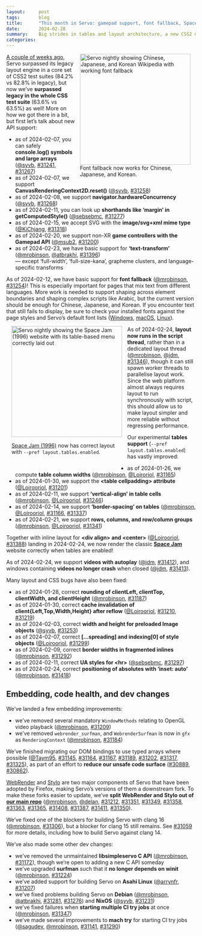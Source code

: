 ```yaml
---
layout:     post
tags:       blog
title:      "This month in Servo: gamepad support, font fallback, Space Jam, and more!"
date:       2024-02-28
summary:    Big strides in tables and layout architecture, a new CSS2 milestone, dev changes in WebRender and Stylo, plus console, canvas, and CSSOM improvements.
categories:
---
```


<figure class="_figr"><a href="{{ '/img/blog/font-fallback.png' | url }}"><img src="{{ '/img/blog/font-fallback.png' | url }}"
    alt="Servo nightly showing Chinese, Japanese, and Korean Wikipedia with working font fallback"></a>
<figcaption>Font fallback now works for Chinese, Japanese, and Korean.</figcaption></figure>

[A couple of weeks ago](https://wpt.servo.org), Servo surpassed its legacy layout engine in a core set of CSS2 test suites (84.2% vs 82.8% in legacy), but now we’ve **surpassed legacy in the whole CSS test suite** (63.6% vs 63.5%) as well!
More on how we got there in a bit, but first let’s talk about new API support:

- as of 2024-02-07, you can safely **console.log() symbols and large arrays** ([@syvb](https://github.com/syvb), [#31241](https://github.com/servo/servo/pull/31241), [#31267](https://github.com/servo/servo/pull/31267))
- as of 2024-02-07, we support **CanvasRenderingContext2D.reset()** ([@syvb](https://github.com/syvb), [#31258](https://github.com/servo/servo/pull/31258))
- as of 2024-02-08, we support **navigator.hardwareConcurrency** ([@syvb](https://github.com/syvb), [#31268](https://github.com/servo/servo/pull/31268))
- as of 2024-02-11, you can look up **shorthands like ‘margin’ in getComputedStyle()** ([@sebsebmc](https://github.com/sebsebmc), [#31277](https://github.com/servo/servo/pull/31277))
- as of 2024-02-15, we accept SVG with the **image/svg+xml mime type** ([@KiChjang](https://github.com/KiChjang), [#31318](https://github.com/servo/servo/pull/31318))
- as of 2024-02-20, we support non-XR **game controllers with the Gamepad API** ([@msub2](https://github.com/msub2), [#31200](https://github.com/servo/servo/pull/31200))
- as of 2024-02-23, we have basic support for **‘text-transform’** ([@mrobinson](https://github.com/mrobinson), [@atbrakhi](https://github.com/atbrakhi), [#31396](https://github.com/servo/servo/pull/31396))
  <br>— except ‘full-width’, ‘full-size-kana’, grapheme clusters, and language-specific transforms

As of 2024-02-12, we have basic support for **font fallback** ([@mrobinson](https://github.com/mrobinson), [#31254](https://github.com/servo/servo/pull/31254))!
This is especially important for pages that mix text from different languages.
More work is needed to support shaping across element boundaries and shaping complex scripts like Arabic, but the current version should be enough for Chinese, Japanese, and Korean.
If you encounter text that still fails to display, be sure to check your installed fonts against the page styles and Servo’s default font lists ([Windows](https://github.com/servo/servo/blob/304ab9b09c0beace5ac08c073c957060621d4056/components/gfx/platform/windows/font_list.rs), [macOS](https://github.com/servo/servo/blob/304ab9b09c0beace5ac08c073c957060621d4056/components/gfx/platform/macos/font_list.rs), [Linux](https://github.com/servo/servo/blob/304ab9b09c0beace5ac08c073c957060621d4056/components/gfx/platform/freetype/font_list.rs)).

<figure class="_figl"><a href="{{ '/img/blog/space-jam.png' | url }}"><img src="{{ '/img/blog/space-jam.png' | url }}"
    alt="Servo nightly showing the Space Jam (1996) website with its table-based menu correctly laid out"></a>
<figcaption>

[Space Jam (1996)](https://www.spacejam.com/1996/) now has correct layout with `--pref layout.tables.enabled`.</figcaption></figure>

As of 2024-02-24, **layout now runs in the script thread**, rather than in a dedicated layout thread ([@mrobinson](https://github.com/mrobinson), [@jdm](https://github.com/jdm), [#31346](https://github.com/servo/servo/pull/31346)), though it can still spawn worker threads to parallelise layout work.
Since the web platform almost always requires layout to run synchronously with script, this should allow us to make layout simpler and more reliable without regressing performance.

Our experimental **tables support** (`--pref layout.tables.enabled`) has vastly improved:

- as of 2024-01-26, we compute **table column widths** ([@mrobinson](https://github.com/mrobinson), [@Loiroriol](https://github.com/Loiroriol), [#31165](https://github.com/servo/servo/pull/31165))
- as of 2024-01-30, we support the **&lt;table cellpadding> attribute** ([@Loirooriol](https://github.com/Loirooriol), [#31201](https://github.com/servo/servo/pull/31201))
- as of 2024-02-11, we support **‘vertical-align’ in table cells** ([@mrobinson](https://github.com/mrobinson), [@Loirooriol](https://github.com/Loirooriol), [#31246](https://github.com/servo/servo/pull/31246))
- as of <!-- 2024-01-27 --> 2024-02-14, we support **‘border-spacing’ on tables** ([@mrobinson](https://github.com/mrobinson), [@Loirooriol](https://github.com/Loirooriol), [#31166](https://github.com/servo/servo/pull/31166), [#31337](https://github.com/servo/servo/pull/31337))
- as of 2024-02-21, we support **rows, columns, and row/column groups** ([@mrobinson](https://github.com/mrobinson), [@Loirooriol](https://github.com/Loirooriol), [#31341](https://github.com/servo/servo/pull/31341))

Together with inline layout for **&lt;div align> and &lt;center>** ([@Loirooriol](https://github.com/Loirooriol), [#31388](https://github.com/servo/servo/pull/31388)) landing in 2024-02-24, we now render the classic **[Space Jam](https://www.spacejam.com/1996/)** website correctly when tables are enabled!

As of 2024-02-24, we support **videos with autoplay** ([@jdm](https://github.com/jdm), [#31412](https://github.com/servo/servo/pull/31412)), and windows containing **videos no longer crash** when closed ([@jdm](https://github.com/jdm), [#31413](https://github.com/servo/servo/pull/31413)).

Many layout and CSS bugs have also been fixed:

- as of 2024-01-28, correct **rounding of clientLeft, clientTop, clientWidth, and clientHeight** ([@mrobinson](https://github.com/mrobinson), [#31187](https://github.com/servo/servo/pull/31187))
- as of 2024-01-30, correct **cache invalidation of client{Left,Top,Width,Height} after reflow** ([@Loirooriol](https://github.com/Loirooriol), [#31210](https://github.com/servo/servo/pull/31210), [#31219](https://github.com/servo/servo/pull/31219))
- as of 2024-02-03, correct **width and height for preloaded Image objects** ([@syvb](https://github.com/syvb), [#31253](https://github.com/servo/servo/pull/31253))
- as of 2024-02-07, correct **\[\.\.\.spreading] and indexing\[0] of style objects** ([@Loirooriol](https://github.com/Loirooriol), [#31299](https://github.com/servo/servo/pull/31299))
- as of 2024-02-09, correct **border widths in fragmented inlines** ([@mrobinson](https://github.com/mrobinson), [#31292](https://github.com/servo/servo/pull/31292))
- as of 2024-02-11, correct **UA styles for &lt;hr>** ([@sebsebmc](https://github.com/sebsebmc), [#31297](https://github.com/servo/servo/pull/31297))
- as of 2024-02-24, correct **positioning of absolutes with ‘inset: auto’** ([@mrobinson](https://github.com/mrobinson), [#31418](https://github.com/servo/servo/pull/31418))

## Embedding, code health, and dev changes

We’ve landed a few embedding improvements:

- we’ve removed several mandatory `WindowMethods` relating to OpenGL video playback ([@mrobinson](https://github.com/mrobinson), [#31209](https://github.com/servo/servo/pull/31209))
- we’ve removed `webrender_surfman`, and `WebrenderSurfman` is now in `gfx` as `RenderingContext` ([@mrobinson](https://github.com/mrobinson), [#31184](https://github.com/servo/servo/pull/31184))

We’ve finished migrating our DOM bindings to use typed arrays where possible ([@Taym95](https://github.com/Taym95), [#31145](https://github.com/servo/servo/pull/31145), [#31164](https://github.com/servo/servo/pull/31164), [#31167](https://github.com/servo/servo/pull/31167), [#31189](https://github.com/servo/servo/pull/31189), [#31202](https://github.com/servo/servo/pull/31202), [#31317](https://github.com/servo/servo/pull/31317), [#31325](https://github.com/servo/servo/pull/31325)), as part of an effort to **reduce our unsafe code surface** ([#30889](https://github.com/servo/servo/issues/30889), [#30862](https://github.com/servo/servo/issues/30862)).

[WebRender](https://github.com/servo/webrender) and [Stylo](https://github.com/servo/stylo) are two major components of Servo that have been adopted by Firefox, making Servo’s versions of them a downstream fork.
To make these forks easier to update, we’ve **split WebRender and Stylo out of [our main repo](https://github.com/servo/servo)** ([@mrobinson](https://github.com/mrobinson), [@delan](https://github.com/delan), [#31212](https://github.com/servo/servo/pull/31212), [#31351](https://github.com/servo/servo/pull/31351), [#31349](https://github.com/servo/servo/pull/31349), [#31358](https://github.com/servo/servo/pull/31358), [#31363](https://github.com/servo/servo/pull/31363), [#31365](https://github.com/servo/servo/pull/31365), [#31408](https://github.com/servo/servo/pull/31408), [#31387](https://github.com/servo/servo/pull/31387), [#31411](https://github.com/servo/servo/pull/31411), [#31350](https://github.com/servo/servo/pull/31350)).

We’ve fixed one of the blockers for building Servo with clang 16 ([@mrobinson](https://github.com/mrobinson), [#31306](https://github.com/servo/servo/pull/31306)), but a blocker for clang 15 still remains.
See [#31059](https://github.com/servo/servo/issues/31059) for more details, including how to build Servo against clang 14.

We’ve also made some other dev changes:

- we’ve removed the unmaintained **libsimpleservo C API** ([@mrobinson](https://github.com/mrobinson), [#31172](https://github.com/servo/servo/pull/31172)), though we’re open to adding a new C API someday
- we’ve upgraded **surfman** such that it **no longer depends on winit** ([@mrobinson](https://github.com/mrobinson), [#31224](https://github.com/servo/servo/pull/31224))
- we’ve added support for building Servo on **Asahi Linux** ([@arrynfr](https://github.com/arrynfr), [#31207](https://github.com/servo/servo/pull/31207))
- we’ve fixed problems building Servo on **Debian** ([@mrobinson](https://github.com/mrobinson), [@atbrakhi](https://github.com/atbrakhi), [#31281](https://github.com/servo/servo/pull/31281), [#31276](https://github.com/servo/servo/pull/31276)) and **NixOS** ([@syvb](https://github.com/syvb), [#31231](https://github.com/servo/servo/pull/31231))
- we’ve fixed failures when **starting multiple CI try jobs** at once ([@mrobinson](https://github.com/mrobinson), [#31347](https://github.com/servo/servo/pull/31347))
- we’ve made several improvements to **mach try** for starting CI try jobs ([@sagudev](https://github.com/sagudev), [@mrobinson](https://github.com/mrobinson), [#31141](https://github.com/servo/servo/pull/31141), [#31290](https://github.com/servo/servo/pull/31290))

<!--
- outreachy
- open collective
- github sponsors
- fosdem backannounce
    - plus https://blogs.igalia.com/mrego/servo-at-fosdem-2024/
- ossna announce
- wpt
    - DONE as of 2024-02-26, surpassed legacy in /css/ (63.6% vs 63.5%)
    - DONE as of 2024-02-09, surpassed legacy in key CSS2 tests (84.2% vs 82.8%)
- layout
    - DONE chinese font fallback
    - DONE run layout in script thread
    - DONE tables
    - DONE space jam
- externals
- mach try
- commits marked !!! in nightlies 2024-01-25 through 2024-02-26
    >>> 2024-01-25T06:07:31Z
    >>> 2024-01-26T06:17:05Z
    >>> 2024-01-27T06:16:06Z
        !!! a5c512808a0fd58a46220c2651003143add87543	https://github.com/servo/servo/pull/31141	Matrix in CI and `mach try` with presets (#31141)
    >>> 2024-01-28T06:10:48Z
    >>> 2024-01-29T06:19:13Z
    >>> 2024-01-30T11:05:07Z
        !!! 7d1b19c865855101561dd2030631feed2409a96d	https://github.com/servo/servo/pull/31201	Add support for cellpadding attribute (#31201)
    >>> 2024-01-31T06:11:28Z
        !!! a07ad85eaa8d918c12244da61e07ff6822326abe	https://github.com/servo/servo/pull/31224	dependencies: Upgrade surfman to 0.9 (#31224)
        !!! 7f0d0830e779f37da8aa7f7025edcebe57b2db26	https://github.com/servo/servo/pull/31212	deps: Stop vendoring WebRender (#31212)
    >>> 2024-02-01T06:11:43Z
    >>> 2024-02-02T06:15:54Z
    >>> 2024-02-03T06:19:50Z
    >>> 2024-02-04T06:07:47Z
    >>> 2024-02-05T06:07:59Z
    >>> 2024-02-07T06:16:45Z
    >>> 2024-02-08T06:10:45Z
    >>> 2024-02-09T06:18:23Z
        !!! f6b81a97f39a157347adc13d312e2ee5fad881d3	https://github.com/servo/servo/pull/31292	layout: Use `BoxFragment` border widths for display list generation (#31292)
    >>> 2024-02-10T06:08:27Z
    >>> 2024-02-11T06:21:18Z
        !!! 19667e117ad1e47d76a93ff7b028f712a672c234	https://github.com/servo/servo/pull/31277	layout: Respond to shorthand property requests with real values (#31277)
        !!! 35fb95ca8586f404795c3f5fae4d975d8d5a7ef4	https://github.com/servo/servo/pull/31246	layout: Start work on table row height and vertical-align (#31246)
        !!! ee32212437795d938808430fb1a990727dbfbd81	https://github.com/servo/servo/pull/31306	Update mozangle and mozjs in order to use bindgen 0.69.4 (#31306)
    >>> 2024-02-12T06:09:41Z
        !!! cdc3c369f0bbc338c20df5b50ecaa9b6781aea65	https://github.com/servo/servo/pull/31254	layout: Implement support for font fallback (#31254)
    >>> 2024-02-13T06:16:55Z
    >>> 2024-02-14T06:16:51Z
    >>> 2024-02-15T06:18:22Z
        !!! 123854faeedfb61415f0beac93531500137a7d01	https://github.com/servo/servo/pull/31318	Support the parsing of image/svg+xml elements (#31318)
    >>> 2024-02-16T06:08:03Z
    >>> 2024-02-17T06:16:24Z
    >>> 2024-02-20T06:09:45Z
        !!! c999d4546c7dbfee670da38553dd95929c05b82b	https://github.com/servo/servo/pull/31200	Implement non-XR Gamepad discovery and input (#31200)
    >>> 2024-02-21T06:10:25Z
        !!! 02ae1f448ef3cae3cd0a58dbd145a741b8561f5b	https://github.com/servo/servo/pull/31341	layout: Add support for table rows, columns, rowgroups and colgroups (#31341)
    >>> 2024-02-22T06:15:41Z
    >>> 2024-02-23T06:20:06Z
        !!! d8b326528b3d0646ef08714b87958f701cf89c88	https://github.com/servo/servo/pull/31396	layout: Add initial support for `text-transform` (#31396)
    >>> 2024-02-24T06:18:05Z
        !!! 38d2ad95928c4b5c1feac2e615724445d2ec9474	https://github.com/servo/servo/pull/31388	Support <div align="..."> and <center> on inline layout (#31388)
        !!! 9c0561536d37f64c028d67648091a314b5b88f6f	https://github.com/servo/servo/pull/31346	script: Do not run layout in a thread (#31346)
    >>> 2024-02-25T07:06:59Z
    >>> 2024-02-26T06:08:38Z
- commits marked +++ in nightlies 2024-01-25 through 2024-02-26
    >>> 2024-01-25T06:07:31Z
    --- +++ eb95703325aeb48d5f56a8da5b258bad608dd632	https://github.com/servo/servo/pull/30842	constellation: focusing and closing webviews (#30842)
    >>> 2024-01-26T06:17:05Z
        +++ d68c7e7881b5c92d0b03c1b43990da26f3771615	https://github.com/servo/servo/pull/31165	layout: Implement computation of table column widths (#31165)
    --- +++ 094f7845b151a54d318b40711119d1b86be75076	https://github.com/servo/servo/pull/31146	layout: Shape text only once (#31146)
        +++ bb04c97f15728d14a146f29fa1bc4d23ee96ec49	https://github.com/servo/servo/pull/31164	Use Int8array, int16array, uint16array, int32array & uint32array in WebIDL (#31164)
    >>> 2024-01-27T06:16:06Z
        +++ 1876b492518bed60382b6c4f95c1af0a934f6af1	https://github.com/servo/servo/pull/31166	layout: Add support for table `border-spacing` (#31166)
    >>> 2024-01-28T06:10:48Z
        +++ bc211f8ff387ea59bc8af7bb7394c7be7ca69597	https://github.com/servo/servo/pull/31184	gfx: Rename `WebrenderSurfman` to `RenderingContext` and move to `gfx` (#31184)
        +++ bbe505e52b611e682c6f3b34411a07c00a34f2b7	https://github.com/servo/servo/pull/31187	layout: Round `clientTop`, etc queries to pixels properly (#31187)
        +++ bbba83927890b706d48e4cc5fe24671e595e39d7	https://github.com/servo/servo/pull/31172	Remove the libsimpleservo C API (#31172)
    >>> 2024-01-29T06:19:13Z
        +++ 271176094d82654c4f471e5865d9f7be66dc937d	https://github.com/servo/servo/pull/31207	Update build script to support asahi linux (#31207)
    >>> 2024-01-30T11:05:07Z
        +++ 38d9245726c5d6d912fca1bda579f9f5fa96bbfa	https://github.com/servo/servo/pull/31210	Don't use cached client_rect() when a reflow is needed (#31210)
        +++ 742d3ed97f8e439a5807dbbfece6c23935525bce	https://github.com/servo/servo/pull/31167	Make HeapFloat32Array generic (#31167)
    >>> 2024-01-31T06:11:28Z
        +++ a4cc0c563eb4ff391ae4d5a64f147b8062531b07	https://github.com/servo/servo/pull/31219	Allow using cached client_rect() for paint-only reflow (#31219)
        +++ 967925c119f7af5131e4857aadeeaafb66f5fa33	https://github.com/servo/servo/pull/31189	webidlg: Handle `Float64Array` as a `TypedArray` rather than a raw `JSObject` (#31189)
    >>> 2024-02-01T06:11:43Z
    >>> 2024-02-02T06:15:54Z
        +++ f27227b1db5d29918d5cbf2b8a6ba31545431dd0	https://github.com/servo/servo/pull/31231	Make Android build optional on Nix (#31231)
    >>> 2024-02-03T06:19:50Z
        +++ 436e949296890b5388af4d5a48cf139ceaa2cc58	https://github.com/servo/servo/pull/31253	layout: return None bounding box when no nodes found (#31253)
    >>> 2024-02-04T06:07:47Z
        +++ d7d0451424faf1bf9c705068bea1aa8cf582d6ad	https://github.com/servo/servo/pull/31209	libservo: Handle GL video decoding setup internally (#31209)
    >>> 2024-02-05T06:07:59Z
    >>> 2024-02-07T06:16:45Z
    +++ d8958f96933e3691c10ff1347e71735b933f9398	https://github.com/servo/servo/pull/31270	android: disable JIT in SM to workaround #31134 (#31270)
        +++ 036bca69ae90a84a414e9543c51e29c3bbe1dfac	https://github.com/servo/servo/pull/31267	Fix crash on large console log (#31267)
    --- +++ 7f13316f24aa2ca90ac1adb47aaa1da15f60f638	https://github.com/servo/servo/pull/31230	layout: Collect both start and end baselines for fragments (#31230)
        +++ 50c930866be9410e0e9234206683d28463a55ede	https://github.com/servo/servo/pull/31241	Make console methods take `any` instead of `string` (#31241)
    --- +++ 4758ffabcabe901fd17c11d4eeafb7e35eb9cc12	https://github.com/servo/servo/pull/31255	Initial overview of webxr initialization (#31255)
        +++ b2ae3928ab55a6c50d7c4eb0f6ed686c1667ff53	https://github.com/servo/servo/pull/31258	canvas2d: Implement `.reset()` (#31258)
    >>> 2024-02-08T06:10:45Z
        +++ 20404a72c0f068771a04e492d3343d4d6ad2ecf3	https://github.com/servo/servo/pull/31268	script: implement navigator.hardwareConcurrency (#31268)
        +++ 38b11afb22b31002200d02e955e969bcda9c121c	https://github.com/servo/servo/pull/31281	bootstrap: More resiliently install Deiban-like platform dependencies (#31281)
        +++ ba1803d30ad822250ac9827f35331250cec5fbf6	https://github.com/servo/servo/pull/31276	Fix ./mach bootstrap failure in debian (#31276)
    >>> 2024-02-09T06:18:23Z
        +++ 5facf436f6835aa53a500ae99168b8a00ed4802c	https://github.com/servo/servo/pull/31290	mach: Make `./mach try` a little friendlier (#31290)
    >>> 2024-02-10T06:08:27Z
        +++ f2adcc3a12cb2e05fb650955a7756fd2fda48896	https://github.com/servo/servo/pull/31299	Fix CSSStyleDeclaration's item() to provide properties instead of values (#31299)
    >>> 2024-02-11T06:21:18Z
        +++ 0342d6beb006e402f393df46d1ebb82eb0578462	https://github.com/servo/servo/pull/31297	<hr> elements are expected to have a default overflow:hidden (#31297)
    >>> 2024-02-12T06:09:41Z
    >>> 2024-02-13T06:16:55Z
    >>> 2024-02-14T06:16:51Z
        +++ 07c709624684e9d77c34a935c40db695b35f9073	https://github.com/servo/servo/pull/31337	Include border-spacing gutters in compute_inline_content_sizes (#31337)
        +++ 9be989146d5b958cafcc930385e63595a885cb20	https://github.com/servo/servo/pull/31202	WebIDL: Use `ArrayBuffer` instead of raw `JSObject` in bindings (#31202)
    >>> 2024-02-15T06:18:22Z
        +++ 61e778c8e8fb3ef49a69423a4b955724d43bee8f	https://github.com/servo/servo/pull/31351	style: Add a `static_prefs` implementation (#31351)
        +++ 14a2c43c75181f9697ffb920e88e01fe9bc9739d	https://github.com/servo/servo/pull/31349	style: Reduce Servo's diff with upstream `to_shmem` (#31349)
    >>> 2024-02-16T06:08:03Z
    >>> 2024-02-17T06:16:24Z
        +++ 328c376ff15c0776e453989468f19670ffc9032d	https://github.com/servo/servo/pull/31317	WebIDL: Use Uint8ClampedArray instead of raw JSObject in bindings (#31317)
        +++ 7e9be5ae9f9a1bc5856fe51b6193b1e7ef58c985	https://github.com/servo/servo/pull/31347	ci: Merge similar try jobs when possible (#31347)
        +++ 9a6973d629a6560367db8542cc958a41a1c83902	https://github.com/servo/servo/pull/31358	style: Remove dependency on servo_url (#31358)
        +++ c3e3e72cf29ce6daacebf8da4d4f175a54babd0d	https://github.com/servo/servo/pull/31325	WebIDL: Use ArrayBufferViewU8 instead of raw JSObject in bindings (#31325)
        +++ aeb2503fdb277d9462cdd6901837fea11cd08bf9	https://github.com/servo/servo/pull/31363	style: Reduce diff with upstream derive_common and malloc_size_of (#31363)
    >>> 2024-02-20T06:09:45Z
        +++ b9935188927b5ab294ae8bf68a848d254e66aa28	https://github.com/servo/servo/pull/31374	Check for XML and XMLS namespace  during 'locating a namespace' (#31374)
    --- +++ a726bb0fe1880b7309c100dcc4b4a7c4d6e418ad	https://github.com/servo/servo/pull/31377	Update FUNDING.yml (#31377)
    >>> 2024-02-21T06:10:25Z
        +++ 2fa76916d35b178a1427fb0af831c5925e7ecea9	https://github.com/servo/servo/pull/31365	Revert as many changes to selectors from upstream as possible (#31365)
    >>> 2024-02-22T06:15:41Z
    >>> 2024-02-23T06:20:06Z
        +++ f60e5e767b5002e9a440cf5d6e63f462d3e85a8e	https://github.com/servo/servo/pull/31408	Revert remaining Stylo changes (#31408)
        +++ 1c2de6dd1d31304187dd9b2e5767681fe16cd68f	https://github.com/servo/servo/pull/31387	Revert changes to servo_arc, style_derive, and style_traits (#31387)
    >>> 2024-02-24T06:18:05Z
        +++ 0d4e4748c432e1ce1555e2f4ebb759c631038313	https://github.com/servo/servo/pull/31418	layout: Place absolutes in IFCs at their hypothetical static position (#31418)
        +++ 41a41b3d8f176e441f5b7157c9e811fd845eedf5	https://github.com/servo/servo/pull/31412	Treat video elements as replaced content and render the current frame. (#31412)
        +++ b182bdfa52db348fb0e9c1dcec66c0ad6e96b325	https://github.com/servo/servo/pull/31413	Fix crash when closing window containing video element (#31413)
        +++ e078a9981768d7523abba57b6e86f4874dcbf2fd	https://github.com/servo/servo/pull/31411	style: Remove dependency on servo_config (was #31409) (#31411)
    >>> 2024-02-25T07:06:59Z
    >>> 2024-02-26T06:08:38Z
-->

<!--
$ fixcounts() { curl -fsSLO "https://github.com/servo/servo/pull/$1.patch" && printf '%s tests and %s subtests\n' "$(< "$1.patch" rg '^---|^[+][+][+] /dev/null' | rg -B1 /dev/null | rg '[.]ini$' | wc -l)" "$(< "$1.patch" rg '^-' | rg FAIL | wc -l)"; }
$ fixcounts 31277
26 tests and 549 subtests
$ fixcounts 31318
10 tests and 103 subtests
$ fixcounts 31396
87 tests and 121 subtests
$ fixcounts 31200
0 tests and 61 subtests
$ fixcounts 31292
73 tests and 73 subtests
$ fixcounts 31201
7 tests and 24 subtests
$ fixcounts 31341
10 tests and 5888 subtests
$ fixcounts 31246
11 tests and 19 subtests
-->

<!--
https://wpt.servo.org
((data, ...dates) => {
	const stride = data.area_keys.length;
	const rows = dates.map(expectedDate => data.scores.find(([date]) => date == expectedDate));
	rows.forEach((row, i) => {
		if (row.length != 3 + stride + 2 + stride) throw "schema change? bad length";
		if (row[0] != dates[i]) throw "unreachable! incorrect date in [0]";
		if (!/^[0-9a-f]{9}$/.test(row[1])) throw "schema change? expected commit hash in [1]";
		if (!/^0[.]0[.]1-[0-9a-f]{7}$/.test(row[2])) throw "schema change? expected version in [2]";
		if (!/^[0-9a-f]{9}$/.test(row[3+stride])) throw "schema change? expected commit hash in [3+stride]";
		if (!/^0[.]0[.]1-[0-9a-f]{7}$/.test(row[4+stride])) throw "schema change? expected version in [4+stride]";
	});
	const areas = data.area_keys.map((key, i) => ({key, results: rows.map((row, j) => ({
		date: dates[j],
		legacy: row[3+i],
		servo: row[5+stride+i],
	}))}));
	console.log(">>> areas", areas);
	const analysis = areas
		.map(({key, results: [p, q]}) => ({
			key,
			regressionWas: p.legacy - p.servo,
			regressionNow: q.legacy - q.servo,
			legacyWas: p.legacy,
			legacyNow: q.legacy,
			servoWas: p.servo,
			servoNow: q.servo,
		}))
		.map(({key, regressionWas, regressionNow, legacyWas, legacyNow, servoWas, servoNow}) => ({
			key, regressionWas, regressionNow, legacyWas, legacyNow, servoWas, servoNow,
			legacyDelta: delta(legacyWas, legacyNow),
			servoDelta: delta(servoWas, servoNow),
			regressionDelta: delta(regressionWas, regressionNow),
		}));
	console.log(">>> analysis", analysis);
	const deltaAnalysisText = analysis
		.sort((p,q) => q.servoDelta.pp - p.servoDelta.pp)
		.map(({key, servoDelta, servoNow}) => `${key} (${sgn(servoDelta.pp)}${servoDelta.pp.toFixed(1)}pp to ${(servoNow/10).toFixed(1)}%)\n`);
	console.log(`>>> top deltas (servo, pp):\n${deltaAnalysisText.join("")}`);
	const regressionAnalysisText = analysis
		.filter(({regressionWas}) => regressionWas >= 0)
		.sort((p,q) => p.regressionDelta.percent - q.regressionDelta.percent)
		.map(({key, regressionDelta, regressionWas, regressionNow}) => `${key} (${regressionDelta.percent.toFixed(1)}% from ${(regressionWas/10).toFixed(1)}pp to ${(regressionNow/10).toFixed(1)}pp)\n`);
	console.log(`>>> top cuts in legacy regression (%):\n${regressionAnalysisText.join("")}`);
	function sgn(x) { return x < 0 ? '−' : '+'; }
	function delta(p,q) { return {pp: (q-p)/10, percent: 100*(q-p)/p}; }
})(await (await fetch("scores.json")).json(), "2024-01-25", "2024-02-26")
>>> top deltas (servo, pp):
normal-flow (+8.2pp to 86.6%)
cssom (+4.6pp to 66.1%)
abspos (+3.6pp to 98.2%)
csstext (+3.2pp to 47.2%)
css2 (+3.1pp to 84.8%)
floats (+2.6pp to 85.1%)
floats-clear (+2.4pp to 81.2%)
csstable (+2.4pp to 33.0%)
linebox (+2.0pp to 89.0%)
css (+1.3pp to 63.6%)
all (+1.0pp to 56.3%)
csspos (+0.5pp to 48.7%)
margin-padding-clear (+0.3pp to 80.4%)
positioning (+0.3pp to 88.5%)
cssflex (+0.3pp to 53.0%)
box-display (+0.0pp to 74.4%)
debugger eval code:59:13
>>> top cuts in legacy regression (%):
css2 (-300.0% from 0.9pp to -1.8pp)
css (-111.1% from 0.9pp to -0.1pp)
normal-flow (-89.5% from 8.6pp to 0.9pp)
csstable (-30.0% from 6.0pp to 4.2pp)
all (-23.8% from 2.1pp to 1.6pp)
margin-padding-clear (-1.0% from 9.7pp to 9.6pp)
box-display (0.0% from 6.7pp to 6.7pp)
-->

<!--
$ tools/list-commits-by-nightly.sh ~/code/servo 2>&1 | tee /dev/stderr | xclip -sel clip
From https://github.com/servo/servo
 * branch                  HEAD       -> FETCH_HEAD
>>> 2024-01-25T06:07:31Z
    af6652fc098fee10cdf4d2ad67648e7d813f1ec8	https://github.com/servo/servo/pull/31163	tests: Add GStreamer library directory to DYLD_LIBRARY_PATH (#31163)
+++ eb95703325aeb48d5f56a8da5b258bad608dd632	https://github.com/servo/servo/pull/30842	constellation: focusing and closing webviews (#30842)
>>> 2024-01-26T06:17:05Z
+++ d68c7e7881b5c92d0b03c1b43990da26f3771615	https://github.com/servo/servo/pull/31165	layout: Implement computation of table column widths (#31165)
    dc34eec4d404a26919af43a8c84e8bd7934324bf	https://github.com/servo/servo/pull/31177	build(deps): bump pin-project from 1.1.3 to 1.1.4 (#31177)
    3fba332316748f49494ae32cb9f207070096444e	https://github.com/servo/servo/pull/31176	build(deps): bump bytemuck from 1.14.0 to 1.14.1 (#31176)
    cb15b98af9e2b84eb3364b6ca5850c2ec905abd8	https://github.com/servo/servo/pull/31175	build(deps): bump regex-automata from 0.4.4 to 0.4.5 (#31175)
+++ 094f7845b151a54d318b40711119d1b86be75076	https://github.com/servo/servo/pull/31146	layout: Shape text only once (#31146)
+++ bb04c97f15728d14a146f29fa1bc4d23ee96ec49	https://github.com/servo/servo/pull/31164	Use Int8array, int16array, uint16array, int32array & uint32array in WebIDL (#31164)
    50f56affe35a5565f99226daeb29843246c32b69	https://github.com/servo/servo/pull/31169	Lint layout_2020 with clippy (#31169)
    886f6c58d4cd149fe3238d668bd2f9fd5db78071	https://github.com/servo/servo/pull/31168	Replace time with std::time in components/gfx (#31168)
>>> 2024-01-27T06:16:06Z
    b10875956a3efe3c0a44763d80ad69fa0fc166fc	https://github.com/servo/servo/pull/31191	Delete result job in leaf workflows (#31191)
    919bfe0b0801c4ce931a2d301ce9c03303873df4	https://github.com/servo/servo/pull/31180	chore: re-export servo-media types (#31180)
    5574492505e49f26d46408cd12ddb128c87b1064	https://github.com/servo/servo/pull/31185	deps: Remove unused crate dependencies (#31185)
    33127e0e606cfcf58b43769953e3e74f55d37bb9	https://github.com/servo/servo/pull/31196	Lint layout_2020 with clippy (#31196)
    79c98f0850448171489a3876dcf2a675f99b9deb	https://github.com/servo/servo/pull/31192	build(deps): bump libz-sys from 1.1.14 to 1.1.15 (#31192)
    815112f8a07134d38eafab55c7865e917db2708d	https://github.com/servo/servo/pull/31190	build(deps): bump chrono from 0.4.32 to 0.4.33 (#31190)
+++ 1876b492518bed60382b6c4f95c1af0a934f6af1	https://github.com/servo/servo/pull/31166	layout: Add support for table `border-spacing` (#31166)
!!! a5c512808a0fd58a46220c2651003143add87543	https://github.com/servo/servo/pull/31141	Matrix in CI and `mach try` with presets (#31141)
    266a082206fe55f7d49163a015c2a65c4a360a8b	https://github.com/servo/servo/pull/31181	Update Servo::get_events to return drain type (#31181)
    21dbf0ad3aa69ba32772b8099d1749315799ac61	https://github.com/servo/servo/pull/31171	readme: Improve Android docs and update GStreamer runtime deps (#31171)
>>> 2024-01-28T06:10:48Z
+++ bc211f8ff387ea59bc8af7bb7394c7be7ca69597	https://github.com/servo/servo/pull/31184	gfx: Rename `WebrenderSurfman` to `RenderingContext` and move to `gfx` (#31184)
+++ bbe505e52b611e682c6f3b34411a07c00a34f2b7	https://github.com/servo/servo/pull/31187	layout: Round `clientTop`, etc queries to pixels properly (#31187)
+++ bbba83927890b706d48e4cc5fe24671e595e39d7	https://github.com/servo/servo/pull/31172	Remove the libsimpleservo C API (#31172)
>>> 2024-01-29T06:19:13Z
+++ 271176094d82654c4f471e5865d9f7be66dc937d	https://github.com/servo/servo/pull/31207	Update build script to support asahi linux (#31207)
    b277795abe82ee8ca3d14dfd86f6de84c01ac0fb	https://github.com/servo/servo/pull/31206	Update some more dependencies (#31206)
    20136cad7f838e6382b0cdd205ea6dbaa8ab5536	https://github.com/servo/servo/pull/31204	Sync WPT with upstream (28-01-2024) (#31204)
    f04135b117c98f9632e88d20014af0a6ee55bef8	https://github.com/servo/servo/pull/31203	Update non-breaking dependencies (#31203)
>>> 2024-01-30T11:05:07Z
    9b6c473695e14c1a37dd70325657519b901e7efc	https://github.com/servo/servo/pull/31213	Remove deprecated remove function (#31213)
    2fbb120e94013d0387eaa8c3fc6d649aed7f599f	https://github.com/servo/servo/pull/31218	build(deps): bump indexmap from 2.2.0 to 2.2.1 (#31218)
    2cefd6919a985e89ed3999f7224c341247aedc98	https://github.com/servo/servo/pull/31214	build(deps): bump serde_json from 1.0.112 to 1.0.113 (#31214)
+++ 38d9245726c5d6d912fca1bda579f9f5fa96bbfa	https://github.com/servo/servo/pull/31210	Don't use cached client_rect() when a reflow is needed (#31210)
+++ 742d3ed97f8e439a5807dbbfece6c23935525bce	https://github.com/servo/servo/pull/31167	Make HeapFloat32Array generic (#31167)
!!! 7d1b19c865855101561dd2030631feed2409a96d	https://github.com/servo/servo/pull/31201	Add support for cellpadding attribute (#31201)
    091653417a35229439277285e19abfaf6f9d7383	https://github.com/servo/servo/pull/31178	use app unit in replaced elements (#31178)
>>> 2024-01-31T06:11:28Z
    b2f73723f881889650304107676c110efb5ec5cd	https://github.com/servo/servo/pull/31227	build(deps): bump profiling from 1.0.13 to 1.0.14 (#31227)
+++ a4cc0c563eb4ff391ae4d5a64f147b8062531b07	https://github.com/servo/servo/pull/31219	Allow using cached client_rect() for paint-only reflow (#31219)
!!! a07ad85eaa8d918c12244da61e07ff6822326abe	https://github.com/servo/servo/pull/31224	dependencies: Upgrade surfman to 0.9 (#31224)
    e7268931655b39b78c53b2f2f1a6bc8cbface83f	https://github.com/servo/servo/pull/31225	mach: Error out sooner with Python < 3.10 (#31225)
    f7ead9bcb6fca650b797a9ac53a2de13c882d86c	https://github.com/servo/servo/pull/31221	Lint layout_2013 with clippy (#31221)
    16cabcf7368538dafd6c59eb37a2fa651ac8ff1b	https://github.com/servo/servo/pull/31223	Document media configs from prefs (#31223)
+++ 967925c119f7af5131e4857aadeeaafb66f5fa33	https://github.com/servo/servo/pull/31189	webidlg: Handle `Float64Array` as a `TypedArray` rather than a raw `JSObject` (#31189)
!!! 7f0d0830e779f37da8aa7f7025edcebe57b2db26	https://github.com/servo/servo/pull/31212	deps: Stop vendoring WebRender (#31212)
>>> 2024-02-01T06:11:43Z
    e15262c5a03f78f480282900d6828be19774ced3	https://github.com/servo/servo/pull/31238	build(deps): bump webxr from `f1cc785` to `614420b` (#31238)
    8f529654e1f8c5b20d11da17490df68c3c465545	https://github.com/servo/servo/pull/31239	build(deps): bump synstructure from 0.13.0 to 0.13.1 (#31239)
    38ae6c95f55a5290a2d0b0fa43693ef136af3718	https://github.com/servo/servo/pull/31237	build(deps): bump darling from 0.20.4 to 0.20.5 (#31237)
    13d97a79037a9a4a95b8bc6145eb272d939e42dd	https://github.com/servo/servo/pull/31228	build(deps): bump darling from 0.20.3 to 0.20.4 (#31228)
    0a19352b6b988f26d66d4c499c1446dc66598bcb	https://github.com/servo/servo/pull/31229	build(deps): bump itertools from 0.12.0 to 0.12.1 (#31229)
    04a9b8ca395989fb1672d279be47ad6ba0c808f1	https://github.com/servo/servo/pull/31232	Fix bugs in `mach test-tidy` (#31232)
>>> 2024-02-02T06:15:54Z
+++ f27227b1db5d29918d5cbf2b8a6ba31545431dd0	https://github.com/servo/servo/pull/31231	Make Android build optional on Nix (#31231)
    92af41cfeba90c37830801e29367cec354f44861	https://github.com/servo/servo/pull/31245	build(deps): bump indexmap from 2.2.1 to 2.2.2 (#31245)
    4598446f30d5788f65f78c282e132bea904ceb1c	https://github.com/servo/servo/pull/31243	build(deps): bump winnow from 0.5.35 to 0.5.36 (#31243)
    71bbe28d23d4a1a25d36a1f785972d4be2332264	https://github.com/servo/servo/pull/31244	build(deps): bump app_units from 0.7.3 to 0.7.4 (#31244)
>>> 2024-02-03T06:19:50Z
+++ 436e949296890b5388af4d5a48cf139ceaa2cc58	https://github.com/servo/servo/pull/31253	layout: return None bounding box when no nodes found (#31253)
    95931de499d19927e43c277bb36d2d9e506e3dae	https://github.com/servo/servo/pull/31252	build(deps): bump app_units from 0.7.4 to 0.7.5 (#31252)
    0027173c502702dc9cee82e576e8aabd25e18143	https://github.com/servo/servo/pull/31250	build(deps): bump webpki-roots from 0.25.3 to 0.25.4 (#31250)
    a3b62f2859d9aa73c500dd68db56b4b27af8fb8d	https://github.com/servo/servo/pull/31249	build(deps): bump rustix from 0.38.30 to 0.38.31 (#31249)
    2ffe218b013457912049387980d6a28b4dcf1615	https://github.com/servo/servo/pull/31248	build(deps): bump libc from 0.2.152 to 0.2.153 (#31248)
>>> 2024-02-04T06:07:47Z
+++ d7d0451424faf1bf9c705068bea1aa8cf582d6ad	https://github.com/servo/servo/pull/31209	libservo: Handle GL video decoding setup internally (#31209)
    b2fe66f7e4a74eaf9a92c63a062ce67c4d9cc2a5	https://github.com/servo/servo/pull/31251	build(deps): bump tokio from 1.35.1 to 1.36.0 (#31251)
>>> 2024-02-05T06:07:59Z
>>> 2024-02-07T06:16:45Z
+++ d8958f96933e3691c10ff1347e71735b933f9398	https://github.com/servo/servo/pull/31270	android: disable JIT in SM to workaround #31134 (#31270)
    64116eff207f349f53ec56b35cc242d46384afee	https://github.com/servo/servo/pull/31274	build(deps): bump tempfile from 3.9.0 to 3.10.0 (#31274)
    7f269cd8c7fef7c5af262303028b456cf1ced5a0	https://github.com/servo/servo/pull/31275	build(deps): bump half from 2.2.1 to 2.3.1 (#31275)
    15e264034a9f1548d8838950db050c6cfd01b644	https://github.com/servo/servo/pull/31273	build(deps): bump hermit-abi from 0.3.4 to 0.3.5 (#31273)
    5dda97d1875562db0fd05201cbe2d8fe279aef2b	https://github.com/servo/servo/pull/31236	layout: Wait to count justification opportunities until justification (#31236)
+++ 036bca69ae90a84a414e9543c51e29c3bbe1dfac	https://github.com/servo/servo/pull/31267	Fix crash on large console log (#31267)
    3900b079289b84177efafe55fe36317fd42d8adf	https://github.com/servo/servo/pull/31264	build(deps): bump exr from 1.71.0 to 1.72.0 (#31264)
+++ 7f13316f24aa2ca90ac1adb47aaa1da15f60f638	https://github.com/servo/servo/pull/31230	layout: Collect both start and end baselines for fragments (#31230)
    28bde741edd12272dfa32d4b62e4a4489699fce9	https://github.com/servo/servo/pull/31266	build(deps): bump iana-time-zone from 0.1.59 to 0.1.60 (#31266)
    1098b8a9417c077603b1115078602c461cf08708	https://github.com/servo/servo/pull/31263	build(deps): bump winnow from 0.5.36 to 0.5.37 (#31263)
    7af990f6be6e9819493e46c8005caaa0a2694919	https://github.com/servo/servo/pull/31260	build(deps): bump miniz_oxide from 0.7.1 to 0.7.2 (#31260)
+++ 50c930866be9410e0e9234206683d28463a55ede	https://github.com/servo/servo/pull/31241	Make console methods take `any` instead of `string` (#31241)
+++ 4758ffabcabe901fd17c11d4eeafb7e35eb9cc12	https://github.com/servo/servo/pull/31255	Initial overview of webxr initialization (#31255)
+++ b2ae3928ab55a6c50d7c4eb0f6ed686c1667ff53	https://github.com/servo/servo/pull/31258	canvas2d: Implement `.reset()` (#31258)
    29c206a7021d23d90303325505ec4e8888fc5387	https://github.com/servo/servo/pull/31256	Sync WPT with upstream (04-02-2024) (#31256)
    e588e93b3bd3bc6040750256b6902a4175dd74a2	https://github.com/servo/servo/pull/31259	Convert etc/profilicate.py to Python 3 (#31259)
>>> 2024-02-08T06:10:45Z
    13ddac02e00b36557c1d2f2db42e93abe0fc6c22	https://github.com/servo/servo/pull/31279	mach: fix shell.nix to actually include android pkgs (#31279)
+++ 20404a72c0f068771a04e492d3343d4d6ad2ecf3	https://github.com/servo/servo/pull/31268	script: implement navigator.hardwareConcurrency (#31268)
    044b94d5eb1b92c055c3cea8380a5608e34be9e9	https://github.com/servo/servo/pull/31288	build(deps): bump unicode-segmentation from 1.10.1 to 1.11.0 (#31288)
    2269db6d830c1b60455312ffdca54f65bb81eba3	https://github.com/servo/servo/pull/31286	build(deps): bump winnow from 0.5.37 to 0.5.39 (#31286)
    fd90849c31e2b6b8525af1ad644bd850e80c8fab	https://github.com/servo/servo/pull/31282	build(deps): bump git2 from 0.18.1 to 0.18.2 (#31282)
    55a7c5a5775289dcfa822a5faf09c42fbd12b385	https://github.com/servo/servo/pull/31285	build(deps): bump bytemuck from 1.14.1 to 1.14.2 (#31285)
    b524ae26e52480ea8a3cd325aca240b52fb060c9	https://github.com/servo/servo/pull/31284	build(deps): bump js-sys from 0.3.67 to 0.3.68 (#31284)
    6c0fd6f9764c87744c78b7c1861b4cb463927d35	https://github.com/servo/servo/pull/31283	build(deps): bump libgit2-sys from 0.16.1+1.7.1 to 0.16.2+1.7.2 (#31283)
+++ 38b11afb22b31002200d02e955e969bcda9c121c	https://github.com/servo/servo/pull/31281	bootstrap: More resiliently install Deiban-like platform dependencies (#31281)
    b62d169f0f2b31d87dcfe0fd20389e26e89d4269	https://github.com/servo/servo/pull/31280	Remove duplicate pkg in APT_PKGS (#31280)
+++ ba1803d30ad822250ac9827f35331250cec5fbf6	https://github.com/servo/servo/pull/31276	Fix ./mach bootstrap failure in debian (#31276)
>>> 2024-02-09T06:18:23Z
!!! f6b81a97f39a157347adc13d312e2ee5fad881d3	https://github.com/servo/servo/pull/31292	layout: Use `BoxFragment` border widths for display list generation (#31292)
    eb6c22fff1ad8010146cab0bf5925432464315b1	https://github.com/servo/servo/pull/31293	build(deps): bump num-traits from 0.2.17 to 0.2.18 (#31293)
    ba50469661741aa04c65f5cca8badf1a55102c49	https://github.com/servo/servo/pull/31296	build(deps): bump jobserver from 0.1.27 to 0.1.28 (#31296)
    6e8c206aecf2aee1fb2a174391258bd9d9408ba2	https://github.com/servo/servo/pull/31295	build(deps): bump num-integer from 0.1.45 to 0.1.46 (#31295)
    026ef353dcf38d91b90488e08aaa74c863bccf08	https://github.com/servo/servo/pull/31294	build(deps): bump web-sys from 0.3.67 to 0.3.68 (#31294)
+++ 5facf436f6835aa53a500ae99168b8a00ed4802c	https://github.com/servo/servo/pull/31290	mach: Make `./mach try` a little friendlier (#31290)
    3620cfe2dd9e31e04663420fc5bd29421b33ede3	https://github.com/servo/servo/pull/31291	Remove unused `dependencyci.yml` file (#31291)
>>> 2024-02-10T06:08:27Z
    cb5172f40ede6bd6b0f4ded04572597ee9a39463	https://github.com/servo/servo/pull/31305	Don't escape property name in CSSStyleDeclaration's item() (#31305)
    8b91d8b11eb98f18953683cf37aa6d5203e4b7f1	https://github.com/servo/servo/pull/31301	build(deps): bump bytemuck from 1.14.2 to 1.14.3 (#31301)
+++ f2adcc3a12cb2e05fb650955a7756fd2fda48896	https://github.com/servo/servo/pull/31299	Fix CSSStyleDeclaration's item() to provide properties instead of values (#31299)
    9d42602fe72d0d8a94ac09f3a8d0fea485627108	https://github.com/servo/servo/pull/31298	BHM: Support aarch64 for Mac sampler (#31298)
>>> 2024-02-11T06:21:18Z
!!! 19667e117ad1e47d76a93ff7b028f712a672c234	https://github.com/servo/servo/pull/31277	layout: Respond to shorthand property requests with real values (#31277)
+++ 0342d6beb006e402f393df46d1ebb82eb0578462	https://github.com/servo/servo/pull/31297	<hr> elements are expected to have a default overflow:hidden (#31297)
!!! 35fb95ca8586f404795c3f5fae4d975d8d5a7ef4	https://github.com/servo/servo/pull/31246	layout: Start work on table row height and vertical-align (#31246)
    39b3beda5dc4982d4633d353b106bc8e68719f59	https://github.com/servo/servo/pull/31302	build(deps): bump is-terminal from 0.4.10 to 0.4.11 (#31302)
    215b26172bd46ca1a4e6109c6bac8c363e76da45	https://github.com/servo/servo/pull/31303	build(deps): bump cfg-expr from 0.15.6 to 0.15.7 (#31303)
!!! ee32212437795d938808430fb1a990727dbfbd81	https://github.com/servo/servo/pull/31306	Update mozangle and mozjs in order to use bindgen 0.69.4 (#31306)
>>> 2024-02-12T06:09:41Z
    c367309a8fc004e47a6d8c0528b82e9d60a5716a	https://github.com/servo/servo/pull/31311	docs: dom binding link fixes (#31311)
    cdafaa57a019aff4535b0cbe8cbb01c4d05a9faa	https://github.com/servo/servo/pull/31314	Fix list-style serialization (#31314)
!!! cdc3c369f0bbc338c20df5b50ecaa9b6781aea65	https://github.com/servo/servo/pull/31254	layout: Implement support for font fallback (#31254)
    410ead20b074597349ce65e3d7f77682bcf938f9	https://github.com/servo/servo/pull/31310	Explictly specify num_cpus version (#31310)
    03ac032798731b0c149b1a497a390b252bb01658	https://github.com/servo/servo/pull/31309	Sync WPT with upstream (11-02-2024) (#31309)
>>> 2024-02-13T06:16:55Z
    e6baa26ff8bcf44f22fce2f4be70a42e037e9e3b	https://github.com/servo/servo/pull/31324	Update README.md (#31324)
    8ba251c95fca13e3cd3b4f577ad93b71514bea7a	https://github.com/servo/servo/pull/31289	layout: make `padding` and `border` use `Au` in `pbm` (#31289)
    f25fe3539a116c8ba6bdec5d0d27bf7e5102f887	https://github.com/servo/servo/pull/31333	build(deps): bump chrono from 0.4.33 to 0.4.34 (#31333)
    79c3642e7cf65f0d275e80c8996f7d854d45a53c	https://github.com/servo/servo/pull/31330	build(deps): bump is-terminal from 0.4.11 to 0.4.12 (#31330)
    0d114808a035c7324478c72d29bc3b65a1e7034d	https://github.com/servo/servo/pull/31329	build(deps): bump thiserror from 1.0.56 to 1.0.57 (#31329)
    8defd198e4fe23771b6e1894b007b6ad63895d3f	https://github.com/servo/servo/pull/31328	build(deps): bump ahash from 0.8.7 to 0.8.8 (#31328)
    7f516a0b65eee77ab3e51c80f8a518421f155ad8	https://github.com/servo/servo/pull/31326	build(deps): bump indexmap from 2.2.2 to 2.2.3 (#31326)
    ded7adc800fabf03b8faa9501f22c6fb8f77bff2	https://github.com/servo/servo/pull/31323	Add `libegl1-mesa-dev` to runtime deps (#31323)
>>> 2024-02-14T06:16:51Z
    a4db81cbd041a9470f0997b3ac736abe034bccdb	https://github.com/servo/servo/pull/31342	Fix rooting of external array buffer pointer (#31342)
    b2d2e896d65b1386ea0c4203a0c97186a5026a80	https://github.com/servo/servo/pull/31327	build(deps): bump either from 1.9.0 to 1.10.0 (#31327)
    6d738320095a7e87cf27fb978022d7e620b95b12	https://github.com/servo/servo/pull/31322	layout: Do whitespace collapse during breaking and shaping (#31322)
    6fe7cec569fe81950fc1a4c16fb20f4f272da886	https://github.com/servo/servo/pull/31344	build(deps): bump glslopt from 0.1.9 to 0.1.10 (#31344)
    a3ce1f26364db8a37ff3c9685246123910c197d0	https://github.com/servo/servo/pull/31340	ci: Make `dispatch-workflow.yml` GitHub job names a bit friendlier (#31340)
    81a543e41cbee001bb6cc6839c832507a1d0d1a4	https://github.com/servo/servo/pull/31313	Update truetype (#31313)
+++ 07c709624684e9d77c34a935c40db695b35f9073	https://github.com/servo/servo/pull/31337	Include border-spacing gutters in compute_inline_content_sizes (#31337)
    d78ebfb20c57dc401cf0fa1345cfa139c94fa457	https://github.com/servo/servo/pull/31334	build(deps): bump crc32fast from 1.3.2 to 1.4.0 (#31334)
+++ 9be989146d5b958cafcc930385e63595a885cb20	https://github.com/servo/servo/pull/31202	WebIDL: Use `ArrayBuffer` instead of raw `JSObject` in bindings (#31202)
>>> 2024-02-15T06:18:22Z
    c94d5842db11330ff32b0dd2b8ce036c53b410bb	https://github.com/servo/servo/pull/31356	build(deps): bump hermit-abi from 0.3.5 to 0.3.6 (#31356)
+++ 61e778c8e8fb3ef49a69423a4b955724d43bee8f	https://github.com/servo/servo/pull/31351	style: Add a `static_prefs` implementation (#31351)
    31596eb10a0bbcc9842f14fdaaa1f3436f00ca53	https://github.com/servo/servo/pull/31354	build(deps): bump pkg-config from 0.3.29 to 0.3.30 (#31354)
    064380f557f66c709a20e7101f575d17317985b0	https://github.com/servo/servo/pull/31353	build(deps): bump winnow from 0.5.39 to 0.5.40 (#31353)
    e39f0cbc0335e5528086b6c4939776031155a538	https://github.com/servo/servo/pull/31336	Update fontsan to v0.5.0 (#31336)
+++ 14a2c43c75181f9697ffb920e88e01fe9bc9739d	https://github.com/servo/servo/pull/31349	style: Reduce Servo's diff with upstream `to_shmem` (#31349)
!!! 123854faeedfb61415f0beac93531500137a7d01	https://github.com/servo/servo/pull/31318	Support the parsing of image/svg+xml elements (#31318)
    d00312eb082cc7fbdbb1b17f9fbe519f475eec07	https://github.com/servo/servo/pull/31348	Bury failed nightly releases as prereleases (#31348)
>>> 2024-02-16T06:08:03Z
>>> 2024-02-17T06:16:24Z
    d5c9e569bf3fa2908483c437ba636123efa31a82	https://github.com/servo/servo/pull/31369	make size of DefiniteContainingBlock use app units (#31369)
    7f00661d1c1e1b9b923cc4d2222617fc4fb66177	https://github.com/servo/servo/pull/31366	build(deps): bump bumpalo from 3.14.0 to 3.15.0 (#31366)
    53e2ada46cc46f639b1fc9a044b9dd42dfa85e18	https://github.com/servo/servo/pull/31368	build(deps): bump syn from 2.0.48 to 2.0.49 (#31368)
    045874882818ec88118d203061f50c9747833130	https://github.com/servo/servo/pull/31367	build(deps): bump png from 0.17.11 to 0.17.12 (#31367)
+++ 328c376ff15c0776e453989468f19670ffc9032d	https://github.com/servo/servo/pull/31317	WebIDL: Use Uint8ClampedArray instead of raw JSObject in bindings (#31317)
+++ 7e9be5ae9f9a1bc5856fe51b6193b1e7ef58c985	https://github.com/servo/servo/pull/31347	ci: Merge similar try jobs when possible (#31347)
+++ 9a6973d629a6560367db8542cc958a41a1c83902	https://github.com/servo/servo/pull/31358	style: Remove dependency on servo_url (#31358)
    29e1dfe1e4191a26708b2edee60823af2a6960bf	https://github.com/servo/servo/pull/31359	build(deps): bump darling from 0.20.5 to 0.20.6 (#31359)
    43e4a47feec140b067f4b30f81749c54dfea849d	https://github.com/servo/servo/pull/31360	build(deps): bump num_threads from 0.1.6 to 0.1.7 (#31360)
+++ c3e3e72cf29ce6daacebf8da4d4f175a54babd0d	https://github.com/servo/servo/pull/31325	WebIDL: Use ArrayBufferViewU8 instead of raw JSObject in bindings (#31325)
    faaf9e9323f05a9b2f60ed73ea47e342e8d3c6d6	https://github.com/servo/servo/pull/26194	Fix resize event is not fired for window in headless mode (#26194)
+++ aeb2503fdb277d9462cdd6901837fea11cd08bf9	https://github.com/servo/servo/pull/31363	style: Reduce diff with upstream derive_common and malloc_size_of (#31363)
    1e503c3bc1ad85f05812e1b952880fbb92147c3d	https://github.com/servo/servo/pull/31364	wpt: Update some tests results (#31364)
>>> 2024-02-20T06:09:45Z
+++ b9935188927b5ab294ae8bf68a848d254e66aa28	https://github.com/servo/servo/pull/31374	Check for XML and XMLS namespace  during 'locating a namespace' (#31374)
    5b7ee86fd1ac8fe6169f8a01639b57c25e22b44e	https://github.com/servo/servo/pull/31384	build(deps): bump anyhow from 1.0.79 to 1.0.80 (#31384)
    91d53cd1b4bab6c378978bb9f7948ea563416766	https://github.com/servo/servo/pull/31383	build(deps): bump semver from 1.0.21 to 1.0.22 (#31383)
    fc0281b4d9a2f3efe592d48f7630c432a35256da	https://github.com/servo/servo/pull/31382	build(deps): bump png from 0.17.12 to 0.17.13 (#31382)
    cb1152dd817d2ef0d7d553b0e66e1501cb3448f4	https://github.com/servo/servo/pull/31381	build(deps): bump ryu from 1.0.16 to 1.0.17 (#31381)
    2cfc293c8b7227d5ef8f6a299eb94b3fad5db6fd	https://github.com/servo/servo/pull/31380	build(deps): bump ring from 0.17.7 to 0.17.8 (#31380)
    2946fa83ec90c96564b4cdc0dea513c3b403c523	https://github.com/servo/servo/pull/31379	ci: Switch to actions/checkout@v4 (#31379)
    8faf6839d3c70e6d783805bfeba398850eb19d0a	https://github.com/servo/servo/pull/31376	install libudev-dev required by gamepad API (#31376)
+++ a726bb0fe1880b7309c100dcc4b4a7c4d6e418ad	https://github.com/servo/servo/pull/31377	Update FUNDING.yml (#31377)
    6c67fa8b9e856c25d4167bbf7c85b28c20afc14e	https://github.com/servo/servo/pull/31372	Update web-platform-tests to revision b'504dbb9401e985461bdc3fb534cb26fd5bb9d9ad' (#31372)
!!! c999d4546c7dbfee670da38553dd95929c05b82b	https://github.com/servo/servo/pull/31200	Implement non-XR Gamepad discovery and input (#31200)
    1cc546c4fc509142a0a3e796036bee604be243ab	https://github.com/servo/servo/pull/31357	ci: Switch to version 4 of GitHub artifact actions (#31357)
>>> 2024-02-21T06:10:25Z
    e1d04b638f3d05d3298682fa4b2a26f65b12dc09	https://github.com/servo/servo/pull/31389	build(deps): bump unicode-normalization from 0.1.22 to 0.1.23 (#31389)
    10ab73238db6e9a410fce39f2a601be18920713d	https://github.com/servo/servo/pull/31393	build(deps): bump serde from 1.0.196 to 1.0.197 (#31393)
    5615711cde14a0bb16ffd39cf12688fadee1f12b	https://github.com/servo/servo/pull/31392	build(deps): bump unicode-script from 0.5.5 to 0.5.6 (#31392)
    2e1f1e8ac32782a17cceb3f66148484885cebf18	https://github.com/servo/servo/pull/31391	build(deps): bump truetype from 0.47.3 to 0.47.5 (#31391)
    c4e3e587f5409bf328dbf0cd61a06df397753168	https://github.com/servo/servo/pull/31390	build(deps): bump serde_json from 1.0.113 to 1.0.114 (#31390)
!!! 02ae1f448ef3cae3cd0a58dbd145a741b8561f5b	https://github.com/servo/servo/pull/31341	layout: Add support for table rows, columns, rowgroups and colgroups (#31341)
    74c07db56c281787009c8f1c1bd311f4fd3f6d19	https://github.com/servo/servo/pull/31370	make ContainingBlock use Au for inline_size and block_size (#31370)
+++ 2fa76916d35b178a1427fb0af831c5925e7ecea9	https://github.com/servo/servo/pull/31365	Revert as many changes to selectors from upstream as possible (#31365)
>>> 2024-02-22T06:15:41Z
    d4212dca0bd5a778aca859778fd2c82b533e1844	https://github.com/servo/servo/pull/31405	build(deps): bump syn from 2.0.49 to 2.0.50 (#31405)
    2bcfca58826b2a2a4f67035a9de29d4c6baad13c	https://github.com/servo/servo/pull/31404	build(deps): bump profiling from 1.0.14 to 1.0.15 (#31404)
    b65bfaa8f9ecbea78e3d3d19f4dfcdc95b404180	https://github.com/servo/servo/pull/31403	build(deps): bump truetype from 0.47.5 to 0.47.6 (#31403)
    1dd597cd962164f9d74556d99e91dc945f92be70	https://github.com/servo/servo/pull/31402	build(deps): bump ahash from 0.8.8 to 0.8.9 (#31402)
    71709970d1aac8fa0bcefef58b54b99011945d59	https://github.com/servo/servo/pull/31401	build(deps): bump bumpalo from 3.15.0 to 3.15.2 (#31401)
    4532f211be65d40f51bd1bf6765ab572c525c17c	https://github.com/servo/servo/pull/31345	Do not adjust margins in over-constrained cases (#31345)
>>> 2024-02-23T06:20:06Z
    4849ba901efab9304d71b316ec9e0d7e98e1993b	https://github.com/servo/servo/pull/31410	build(deps): bump target-lexicon from 0.12.13 to 0.12.14 (#31410)
!!! d8b326528b3d0646ef08714b87958f701cf89c88	https://github.com/servo/servo/pull/31396	layout: Add initial support for `text-transform` (#31396)
+++ f60e5e767b5002e9a440cf5d6e63f462d3e85a8e	https://github.com/servo/servo/pull/31408	Revert remaining Stylo changes (#31408)
+++ 1c2de6dd1d31304187dd9b2e5767681fe16cd68f	https://github.com/servo/servo/pull/31387	Revert changes to servo_arc, style_derive, and style_traits (#31387)
>>> 2024-02-24T06:18:05Z
+++ 0d4e4748c432e1ce1555e2f4ebb759c631038313	https://github.com/servo/servo/pull/31418	layout: Place absolutes in IFCs at their hypothetical static position (#31418)
+++ 41a41b3d8f176e441f5b7157c9e811fd845eedf5	https://github.com/servo/servo/pull/31412	Treat video elements as replaced content and render the current frame. (#31412)
!!! 38d2ad95928c4b5c1feac2e615724445d2ec9474	https://github.com/servo/servo/pull/31388	Support <div align="..."> and <center> on inline layout (#31388)
    0a8b69879a849a5ad9af2066076343232b0c18b7	https://github.com/servo/servo/pull/31420	ci: Fix nightly release action (#31420)
+++ b182bdfa52db348fb0e9c1dcec66c0ad6e96b325	https://github.com/servo/servo/pull/31413	Fix crash when closing window containing video element (#31413)
+++ e078a9981768d7523abba57b6e86f4874dcbf2fd	https://github.com/servo/servo/pull/31411	style: Remove dependency on servo_config (was #31409) (#31411)
!!! 9c0561536d37f64c028d67648091a314b5b88f6f	https://github.com/servo/servo/pull/31346	script: Do not run layout in a thread (#31346)
>>> 2024-02-25T07:06:59Z
>>> 2024-02-26T06:08:38Z
    ef8a0b7f7be8dce5a09f771822c112692a0f9921	https://github.com/servo/servo/pull/31424	Update time (#31424)
    d0b663800f3faa7343791349c9b0e38e9aeacb82	https://github.com/servo/servo/pull/31375	WedIDL: bring dom/bindings/typedarray further in line with spec (#31375)
    32f1d07323db257db31fead024271d3a57d72b49	https://github.com/servo/servo/pull/31425	Update web-platform-tests to revision b'a39b23cb150d1ca3eddf7f2097ffe792a5f911e5' (#31425)
-->

<style>
    /* guaranteed minimum width for first paragraph after a float */
    ._floatmin {
        display: block;
        width: 13em;
        overflow: hidden;
    }
    ._none {
        display: none;
    }
    ._fig:not(#specificity) {
        width: 33em;
        max-width: 100%;
        margin: 1em auto;
    }
    ._fig > ._flex {
        display: flex;
    }
    ._fig._min {
        width: min-content;
    }
    ._fig table {
        text-align: initial;
    }
    ._fig figcaption._notes {
        text-align: left;
        width: max-content;
        max-width: 100%;
    }
    ._figl:not(#specificity),
    ._figr:not(#specificity) {
        margin: 0 1em 1em;
    }
    ._figl {
        float: left;
    }
    ._figr {
        float: right;
    }
    ._figl > iframe,
    ._figr > iframe,
    ._figl > figcaption,
    ._figr > figcaption,
    ._figl > a > img,
    ._figr > a > img {
        width: 21em;
        max-width: 100%;
    }
    ._runin {
        margin-bottom: 1em;
    }
    ._runin > p,
    ._runin > h2 {
        display: inline;
    }
    ._correction {
        max-width: 33em;
        margin: 1em auto;
        border-bottom: 1px solid;
        padding-bottom: 1em;
    }
</style>
